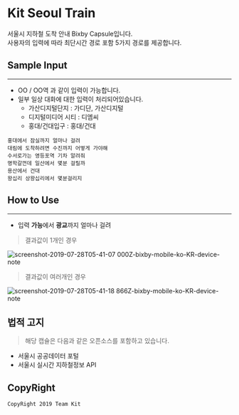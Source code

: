 # Kit Seoul Train
서울시 지하철 도착 안내 Bixby Capsule입니다.  
사용자의 입력에 따라 최단시간 경로 포함 5가지 경로를 제공합니다.

## Sample Input
---
 * OO / OO역 과 같이 입력이 가능합니다.
 * 일부 일상 대화에 대한 입력이 처리되어있습니다.
   * 가산디지털단지 : 가디단, 가산디지털
    * 디지털미디어 시티 : 디엠씨
    * 홍대/건대입구 : 홍대/건대

```
홍대에서 잠실까지 얼마나 걸려
대림에 도착하려면 수진까지 어떻게 가야해
수서로가는 영등포역 기차 알려줘
명학갈껀데 일산에서 몇분 걸릴까
용산에서 건대
왕십리 상왕십리에서 몇분걸리지
```


## How to Use
---
 * 입력 **가능**에서 **광교**까지 얼마나 걸려

 > 결과값이 1개인 경우
 
  ![screenshot-2019-07-28T05-41-07 000Z-bixby-mobile-ko-KR-device-note](https://user-images.githubusercontent.com/38457114/62002902-572f7380-b148-11e9-9aa3-dd9cf1e7f7ff.png)

 > 결과값이 여러개인 경우

  ![screenshot-2019-07-28T05-41-18 866Z-bixby-mobile-ko-KR-device-note](https://user-images.githubusercontent.com/38457114/62002911-71695180-b148-11e9-8a62-4525e119cbea.png)

## 법적 고지
 > 해당 캡슐은 다음과 같은 오픈소스를 포함하고 있습니다.
  * 서울시 공공데이터 포털
  * 서울시 실시간 지하철정보 API

## CopyRight
```
CopyRight 2019 Team Kit
```
